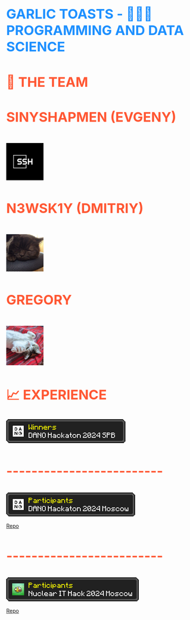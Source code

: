 
<h1 align="left" style="font-size: 36px; color: #1E90FF; font-weight: bold; text-transform: uppercase;">Garlic Toasts - 👨🏻‍💻 Programming and Data science</h1>

<h2 align="left" style="font-size: 36px; color: #FF5733; font-weight: bold; text-transform: uppercase;">🤝 The Team</h2>

<h4 align="left" style="font-size: 36px; color: #FF5733; font-weight: bold; text-transform: uppercase;">Sinyshapmen (Evgeny)</h4>

 [<img src="https://github.com/Garlic-Toasts/.github/blob/main/avs/sin.png?raw=true" width=100px>](https://github.com/sinyshapmen)

<h4 align="left" style="font-size: 36px; color: #FF5733; font-weight: bold; text-transform: uppercase;">N3wSk1Y (Dmitriy)</h4>

 [<img src="https://github.com/Garlic-Toasts/.github/blob/main/avs/dmit.png?raw=true" width=100px>](https://github.com/N3wSk1Y)

<h4 align="left" style="font-size: 36px; color: #FF5733; font-weight: bold; text-transform: uppercase;">Gregory</h4>

[<img src="https://github.com/Garlic-Toasts/.github/blob/main/avs/greg.jpg?raw=true" width=100px>](https://github.com/Gregory-coder)
<h2 align="left" style="font-size: 36px; color: #FF5733; font-weight: bold; text-transform: uppercase;">📈 Experience</h2>

[<img src="https://github.com/Garlic-Toasts/.github/blob/main/achievements/DANO%202024%20SPB.png?raw=true" >](https://dano.hse.ru/hackathon_itmo_2024)

<h3 align="left" style="font-size: 36px; color: #FF5733; font-weight: bold; text-transform: uppercase;" href="">-------------------------</h3>

[<img src="https://github.com/Garlic-Toasts/.github/blob/main/achievements/DANO%202024%20Moscow.png?raw=true">](https://dano.hse.ru/hackathon_nes_2024)

<a href="https://github.com/Garlic-Toasts/eco_dano_hack" target="_blank">Repo</a>

<h3 align="left" style="font-size: 36px; color: #FF5733; font-weight: bold; text-transform: uppercase;" href="">-------------------------</h3>

[<img src="https://github.com/Garlic-Toasts/.github/blob/main/achievements/Nuclear%20IT%202024%20Moscow.png?raw=true">](https://nuclearhack.mephi.ru/)

<a href="https://github.com/Garlic-Toasts/web_auth" target="_blank">Repo</a>
